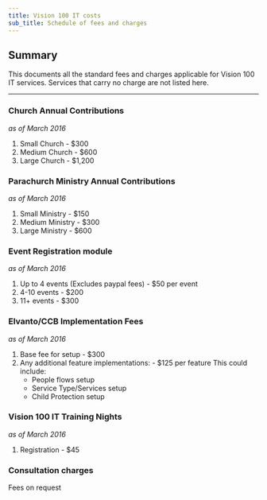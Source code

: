 ```yaml
---
title: Vision 100 IT costs
sub_title: Schedule of fees and charges
---
```


Summary
------
This documents all the standard fees and charges applicable for Vision 100 IT services. Services that carry no charge are not listed here.
***
### Church Annual Contributions
*as of March 2016*
1. Small Church - $300
2. Medium Church - $600
3. Large Church - $1,200

### Parachurch Ministry Annual Contributions
*as of March 2016*
1. Small Ministry - $150
2. Medium Ministry - $300
3. Large Ministry - $600


### Event Registration module
*as of March 2016*
1. Up to 4 events (Excludes paypal fees) - $50 per event
2. 4-10 events - $200
3. 11+ events - $300

### Elvanto/CCB Implementation Fees
*as of March 2016*
1. Base fee for setup - $300
2. Any additional feature implementations: - $125 per feature
	This could include:
	- People flows setup
	- Service Type/Services setup
	- Child Protection setup

### Vision 100 IT Training Nights
*as of March 2016*
1. Registration - $45

### Consultation charges
Fees on request
